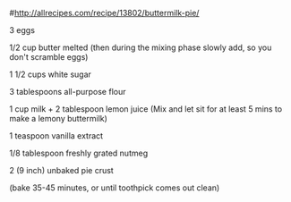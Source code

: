 #http://allrecipes.com/recipe/13802/buttermilk-pie/

3 eggs 

1/2 cup butter melted (then during the mixing phase slowly add, so you don't scramble eggs)

1 1/2 cups white sugar 

3 tablespoons all-purpose flour 

1 cup milk + 2 tablespoon lemon juice (Mix and let sit for at least 5 mins to make a lemony buttermilk)

1 teaspoon vanilla extract 

1/8 tablespoon freshly grated nutmeg 

2 (9 inch) unbaked pie crust

(bake 35-45 minutes, or until toothpick comes out clean)
